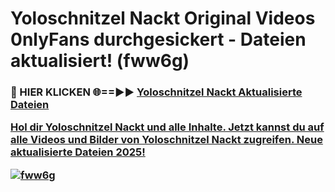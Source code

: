 # Yoloschnitzel Nackt Original Videos 0nlyFans durchgesickert - Dateien aktualisiert! (fww6g)

<h3>🔴 HIER KLICKEN 🌐==►► <a href="https://tinyurl.com/h6vf6nb8" rel="nofollow">Yoloschnitzel Nackt Aktualisierte Dateien

Hol dir Yoloschnitzel Nackt und alle Inhalte. Jetzt kannst du auf alle Videos und Bilder von Yoloschnitzel Nackt zugreifen. Neue aktualisierte Dateien 2025!

[![fww6g](https://i.imgur.com/sD4kR3V.gif)](https://tinyurl.com/h6vf6nb8)
